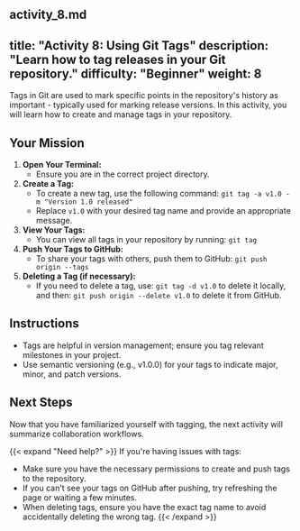 activity_8.md
---
title: "Activity 8: Using Git Tags"
description: "Learn how to tag releases in your Git repository."
difficulty: "Beginner"
weight: 8
---

Tags in Git are used to mark specific points in the repository's history as important - typically used for marking release versions. In this activity, you will learn how to create and manage tags in your repository.

## Your Mission

1. **Open Your Terminal:**
   - Ensure you are in the correct project directory.
2. **Create a Tag:**
   - To create a new tag, use the following command:
     `git tag -a v1.0 -m "Version 1.0 released"`
   - Replace `v1.0` with your desired tag name and provide an appropriate message.
3. **View Your Tags:**
   - You can view all tags in your repository by running:
     `git tag`
4. **Push Your Tags to GitHub:**
   - To share your tags with others, push them to GitHub:
     `git push origin --tags`
5. **Deleting a Tag (if necessary):**
   - If you need to delete a tag, use:
     `git tag -d v1.0` to delete it locally, and then:
     `git push origin --delete v1.0` to delete it from GitHub.

## Instructions

- Tags are helpful in version management; ensure you tag relevant milestones in your project.
- Use semantic versioning (e.g., v1.0.0) for your tags to indicate major, minor, and patch versions.

## Next Steps

Now that you have familiarized yourself with tagging, the next activity will summarize collaboration workflows.

{{< expand "Need help?" >}}
If you're having issues with tags:
- Make sure you have the necessary permissions to create and push tags to the repository.
- If you can't see your tags on GitHub after pushing, try refreshing the page or waiting a few minutes.
- When deleting tags, ensure you have the exact tag name to avoid accidentally deleting the wrong tag.
{{< /expand >}}